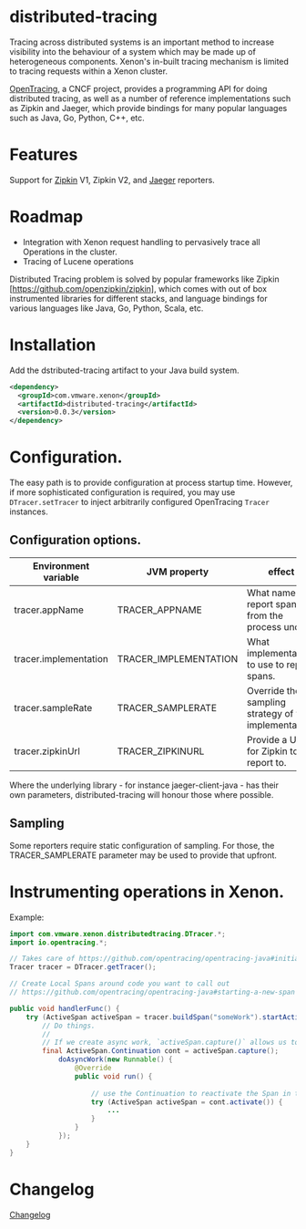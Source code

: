 # distributed-tracing
Tracing across distributed systems is an important method to increase visibility into the behaviour of a system which
may be made up of heterogeneous components. Xenon's in-built tracing mechanism is limited to tracing requests within
a Xenon cluster.

[OpenTracing](http://opentracing.io/), a CNCF project, provides a programming API for doing distributed tracing,
as well as a number of reference implementations such as Zipkin and Jaeger, which provide bindings for many popular
languages such as Java, Go, Python, C++, etc.

# Features
Support for [Zipkin](http://zipkin.io/) V1, Zipkin V2, and [Jaeger](https://uber.github.io/jaeger/) reporters.

# Roadmap

* Integration with Xenon request handling to pervasively trace all Operations in the cluster.
* Tracing of Lucene operations

Distributed Tracing problem is solved by popular frameworks like Zipkin [https://github.com/openzipkin/zipkin], which
comes with out of box instrumented libraries for different stacks, and language bindings for various languages like
Java, Go, Python, Scala, etc.

# Installation
Add the dstributed-tracing artifact to your Java build system.

```xml
<dependency>
  <groupId>com.vmware.xenon</groupId>
  <artifactId>distributed-tracing</artifactId>
  <version>0.0.3</version>
</dependency>
```

# Configuration.

The easy path is to provide configuration at process startup time. However, if more sophisticated configuration is
required, you may use `DTracer.setTracer` to inject arbitrarily configured OpenTracing `Tracer` instances.

## Configuration options.

| Environment variable  | JVM property          | effect 
|-----------------------|-----------------------|-------
| tracer.appName        | TRACER_APPNAME        | What name to report spans from the process under.
| tracer.implementation | TRACER_IMPLEMENTATION | What implementation to use to report spans.
| tracer.sampleRate     | TRACER_SAMPLERATE     | Override the sampling strategy of your implementation.
| tracer.zipkinUrl      | TRACER_ZIPKINURL      | Provide a URL for Zipkin to report to.

Where the underlying library - for instance jaeger-client-java - has their own parameters, distributed-tracing will
honour those where possible.

## Sampling

Some reporters require static configuration of sampling. For those, the TRACER_SAMPLERATE parameter may be used to
provide that upfront.

# Instrumenting operations in Xenon.

Example:
```java
import com.vmware.xenon.distributedtracing.DTracer.*;
import io.opentracing.*;

// Takes care of https://github.com/opentracing/opentracing-java#initialization
Tracer tracer = DTracer.getTracer();

// Create Local Spans around code you want to call out
// https://github.com/opentracing/opentracing-java#starting-a-new-span

public void handlerFunc() {
    try (ActiveSpan activeSpan = tracer.buildSpan("someWork").startActive()) {
        // Do things.
        //
        // If we create async work, `activeSpan.capture()` allows us to pass the `ActiveSpan` along as well.
        final ActiveSpan.Continuation cont = activeSpan.capture();
            doAsyncWork(new Runnable() {
                @Override
                public void run() {
        
                    // use the Continuation to reactivate the Span in the callback.
                    try (ActiveSpan activeSpan = cont.activate()) {
                        ...
                    }
                }
            });
    }
}
```
# Changelog
[Changelog](CHANGELOG.md)